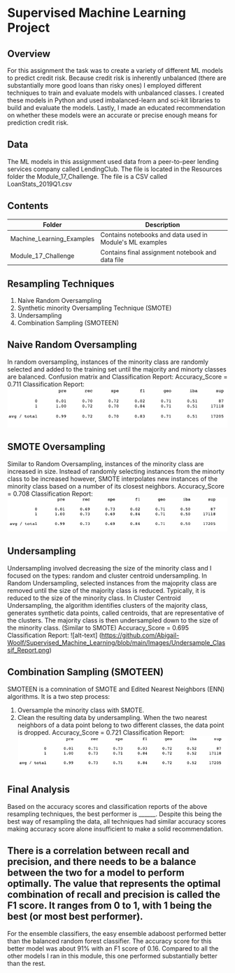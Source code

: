 # Supervised Machine Learning Project 
## Overview
For this assignment the task was to create a variety of different ML models to predict credit risk. Because credit risk is inherently unbalanced (there are substantially more good loans than risky ones) I employed different techniques to train and evaluate models with unbalanced classes. I created these models in Python and used imbalanced-learn and sci-kit libraries to build and evaluate the models. Lastly, I made an educated recommendation on whether these models were an accurate or precise enough means for prediction credit risk. 
## Data
The ML models in this assignment used data from a peer-to-peer lending services company called LendingClub. The file is located in the Resources folder the Module_17_Challenge. The file is a CSV called LoanStats_2019Q1.csv
## Contents
Folder | Description
-------|------------
Machine_Learning_Examples | Contains notebooks and data used in Module's ML examples 
Module_17_Challenge | Contains final assignment notebook and data file
## Resampling Techniques
1. Naive Random Oversampling
2. Synthetic minority Oversampling Technique (SMOTE)
3. Undersampling
4. Combination Sampling (SMOTEEN)

## Naive Random Oversampling
In random oversampling, instances of the minority class are randomly selected and added to the training set until the majority and minorty classes are balanced. 
Confusion matrix and Classification Report:
Accuracy_Score = 0.711
Classification Report:
![alt-text](https://github.com/Abigail-Woolf/Supervised_Machine_Learning/blob/main/Images/Rand_OverSamp_Classif_Report.png)

## SMOTE Oversampling
Similar to Random Oversampling, instances of the minority class are increased in size. Instead of randomly selecting instances from the minorty class to be increased however, SMOTE interpolates new instances of the minority class based on a number of its closest neighbors. 
Accuracy_Score = 0.708
Classification Report:
![alt-text](https://github.com/Abigail-Woolf/Supervised_Machine_Learning/blob/main/Images/SMOTE_Classif_Report.png)

## Undersampling
Undersampling involved decreasing the size of the minority class and I focused on the types: random and cluster centroid undersampling. 
In Random Undersampling, selected instances from the majoprity class are removed until the size of the majority class is reduced. Typically, it is reduced to the size of the minority class. 
In Cluster Centroid Undersampling, the algorithm identifies clusters of the majority class, generates synthetic data points, called centroids, that are representative of the clusters. The majority class is then undersampled down to the size of the minority class. (Similar to SMOTE)
Accuracy_Score = 0.695
Classification Report:
![alt-text] (https://github.com/Abigail-Woolf/Supervised_Machine_Learning/blob/main/Images/Undersample_Classif_Report.png)

## Combination Sampling (SMOTEEN)
SMOTEEN is a comnination of SMOTE and Edited Nearest Neighbors (ENN) algorithms. It is a two step process:
1. Oversample the minority class with SMOTE.
2. Clean the resulting data by undersampling. When the two nearest neighbors of a data point belong to two different classes, the data point is dropped. 
Accuracy_Score = 0.721
Classification Report:
![alt-text](https://github.com/Abigail-Woolf/Supervised_Machine_Learning/blob/main/Images/SMOTEEN_Classif_Report.png)

## Final Analysis
Based on the accuracy scores and classification reports of the above resampling techniques, the best performer is ______. Despite this being the best way of resampling the data, all techniques had similar accuracy scores making accuracy score alone insufficient to make a solid recommendation. 

There is a correlation between recall and precision, and there needs to be a balance between the two for a model to perform optimally. The value that represents the optimal combination of recall and precision is called the F1 score. It ranges from 0 to 1, with 1 being the best (or most best performer). 
-

For the ensemble classifiers, the easy ensemble adaboost performed better than the balanced random forest classifier. The accuracy score for this better model was about 91% with an F1 score of 0.16. Compared to all the other models I ran in this module, this one performed substantially better than the rest. 
